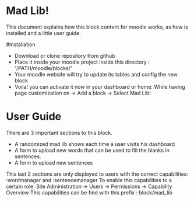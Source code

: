 # Mad Lib!
This document explains how this block content for moodle works, as how is installed and a little user guide.


#Installation
- Download or clone repository from github
- Place it inside your moodle project inside this directory : '/PATH/moodle/blocks/'
- Your moodle website will try to update its tables and config the new block
- Voila! you can activate it now in your dashboard or home:
While having page customization on -> Add a block -> Select Mad Lib!

# User Guide

There are 3 important sections to this block.
- A randomized mad lib shows each time a user visits his dashboard
- A form to upload new words that can be used to fill the blanks in sentences.
- A form to upload new sentences

This last 2 sections are only displayed to users with the correct capabilities: :wordmanager and :sentencemanager
To enable this capabilities to a certain role:
 Site Administration -> Users -> Permissions -> Capability Overview
This capabilities can be find with this prefix : block/mad_lib
